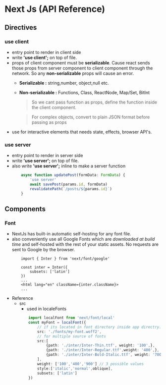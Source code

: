 # Next Js (API Reference)

## Directives

### use client
- entry point to render in client side
- write **'use client';** on top of file.
- props of client component must be **serializable**. Cause react sends those props from server component to client component through the network. So any **non-serializable** props will cause an error.
    - **Serializable :** string,number, object,null etc.
    - **Non-serializable :** Functions, Class, ReactNode, Map/Set, BitInt
        > So we cant pass function as props, define the function inside the client component.
        
        > For complex objects, convert to plain JSON format before passing as props  
- use for interactive elements that needs state, effects, browser API's.

### use server
- entry point to render in server side
- write **'use server';** on top of file.
- also write **'use server';** inline to make a server function 
    ```ts
        async function updatePost(formData: FormData) {
            'use server'
            await savePost(params.id, formData)
            revalidatePath(`/posts/${params.id}`)
        }
    ```

## Components

### Font 

- NextJs has built-in automatic self-hosting for any font file.
- also conveniently use all Google Fonts which are *downloaded at build time* and self-hosted with the rest of your static assets. No requests are sent to Google by the browser.
    ```tsx
        import { Inter } from 'next/font/google'
        
        const inter = Inter({
            subsets: ['latin']
        })
        ...
        <html lang="en" className={inter.className}>
        ...
    ```
- Reference
    - src 
        - used in localeFonts
        ```ts
            import localFont from 'next/font/local'
            const myFont = localFont({
                // if its located in font directory inside app directry. 
                src: './fonts/my-font.woff2', 
                // for multiple source of fonts
                src:[
                    {path: './inter/Inter-Thin.ttf', weight: '100',},
                    {path: './inter/Inter-Regular.ttf',weight: '400',},
                    {path: './inter/Inter-Bold-Italic.ttf', weight: '700',style: 'italic',},
                ],
                weight: ['100','400','900'] // 3 possible values
                style:['italic','normal',oblique],
                subsets: ['latin']
            })
        ```




















